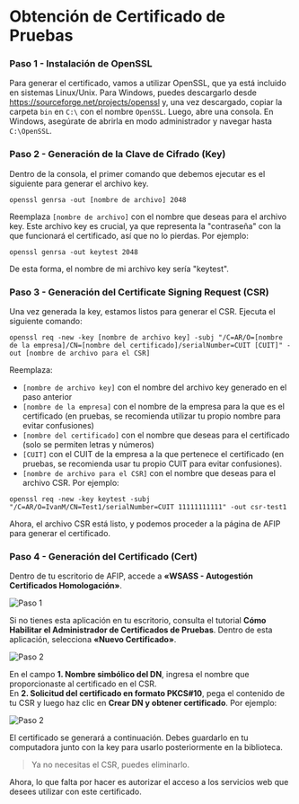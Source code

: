 # Obtención de Certificado de Pruebas

### Paso 1 - Instalación de OpenSSL
Para generar el certificado, vamos a utilizar OpenSSL, que ya está incluido en sistemas Linux/Unix. Para Windows, puedes descargarlo desde https://sourceforge.net/projects/openssl y, una vez descargado, copiar la carpeta `bin` en `C:\` con el nombre `OpenSSL`. Luego, abre una consola. En Windows, asegúrate de abrirla en modo administrador y navegar hasta `C:\OpenSSL`.

### Paso 2 - Generación de la Clave de Cifrado (Key)
Dentro de la consola, el primer comando que debemos ejecutar es el siguiente para generar el archivo key.
```
openssl genrsa -out [nombre de archivo] 2048
```

Reemplaza `[nombre de archivo]` con el nombre que deseas para el archivo key. Este archivo key es crucial, ya que representa la "contraseña" con la que funcionará el certificado, así que no lo pierdas. Por ejemplo:
```
openssl genrsa -out keytest 2048
```
De esta forma, el nombre de mi archivo key sería "keytest".

### Paso 3 - Generación del Certificate Signing Request (CSR)
Una vez generada la key, estamos listos para generar el CSR. Ejecuta el siguiente comando:
```
openssl req -new -key [nombre de archivo key] -subj "/C=AR/O=[nombre de la empresa]/CN=[nombre del certificado]/serialNumber=CUIT [CUIT]" -out [nombre de archivo para el CSR]
```

Reemplaza:
 - `[nombre de archivo key]` con el nombre del archivo key generado en el paso anterior
 - `[nombre de la empresa]` con el nombre de la empresa para la que es el certificado (en pruebas, se recomienda utilizar tu propio nombre para evitar confusiones)
 - `[nombre del certificado]` con el nombre que deseas para el certificado (solo se permiten letras y números)
 - `[CUIT]` con el CUIT de la empresa a la que pertenece el certificado (en pruebas, se recomienda usar tu propio CUIT para evitar confusiones).
 - `[nombre de archivo para el CSR]` con el nombre que deseas para el archivo CSR. Por ejemplo:
```
openssl req -new -key keytest -subj "/C=AR/O=IvanM/CN=Test1/serialNumber=CUIT 11111111111" -out csr-test1
```

Ahora, el archivo CSR está listo, y podemos proceder a la página de AFIP para generar el certificado.

### Paso 4 - Generación del Certificado (Cert)
Dentro de tu escritorio de AFIP, accede a **«WSASS - Autogestión Certificados Homologación»**.

![Paso 1](/tutorial/tutorial_2_1.png)

Si no tienes esta aplicación en tu escritorio, consulta el tutorial **Cómo Habilitar el Administrador de Certificados de Pruebas**. Dentro de esta aplicación, selecciona **«Nuevo Certificado»**.

![Paso 2](/tutorial/tutorial_2_2.png)

En el campo **1. Nombre simbólico del DN**, ingresa el nombre que proporcionaste al certificado en el CSR. <br>
En **2. Solicitud del certificado en formato PKCS#10**, pega el contenido de tu CSR y luego haz clic en **Crear DN y obtener certificado**. Por ejemplo:

![Paso 2](/tutorial/tutorial_2_3.png)

El certificado se generará a continuación. Debes guardarlo en tu computadora junto con la key para usarlo posteriormente en la biblioteca.

> Ya no necesitas el CSR, puedes eliminarlo.

Ahora, lo que falta por hacer es autorizar el acceso a los servicios web que desees utilizar con este certificado.
